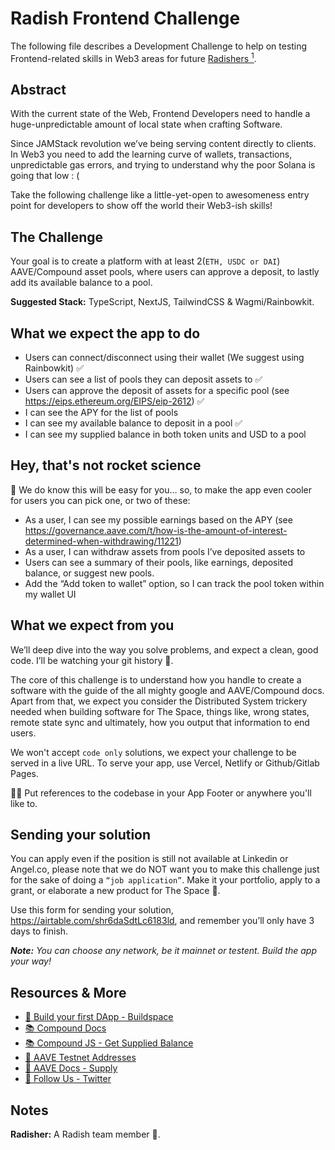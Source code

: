 # Radish Frontend Challenge

The following file describes a Development Challenge to help on testing Frontend-related skills in Web3 areas for future [Radishers <sup>1</sup>](https://github.com/rabani-to/challenge-frontend#notes).

## Abstract

With the current state of the Web, Frontend Developers need to handle a huge-unpredictable amount of local state when crafting Software.

Since JAMStack revolution we’ve being serving content directly to clients. In Web3 you need to add the learning curve of wallets, transactions, unpredictable gas errors, and trying to understand why the poor Solana is going that low : (

Take the following challenge like a little-yet-open to awesomeness entry point for developers to show off the world their Web3-ish skills!

## The Challenge

Your goal is to create a platform with at least 2(`ETH, USDC or DAI`) AAVE/Compound asset pools, where users can approve a deposit, to lastly add its available balance to a pool.

**Suggested Stack:** TypeScript, NextJS, TailwindCSS & Wagmi/Rainbowkit.

## What we expect the app to do

- Users can connect/disconnect using their wallet (We suggest using Rainbowkit) ✅
- Users can see a list of pools they can deposit assets to ✅
- Users can approve the deposit of assets for a specific pool (see https://eips.ethereum.org/EIPS/eip-2612) ✅
- I can see the APY for the list of pools 
- I can see my available balance to deposit in a pool ✅
- I can see my supplied balance in both token units and USD to a pool 

## Hey, that's not rocket science

🧐 We do know this will be easy for you… so, to make the app even cooler for users you can pick one, or two of these:

- As a user, I can see my possible earnings based on the APY (see https://governance.aave.com/t/how-is-the-amount-of-interest-determined-when-withdrawing/11221)
- As a user, I can withdraw assets from pools I’ve deposited assets to
- Users can see a summary of their pools, like earnings, deposited balance, or suggest new pools.
- Add the “Add token to wallet” option, so I can track the pool token within my wallet UI

## What we expect from you

We’ll deep dive into the way you solve problems, and expect a clean, good code. I’ll be watching your git history 👀.

The core of this challenge is to understand how you handle to create a software with the guide of the all mighty google and AAVE/Compound docs. Apart from that, we expect you consider the Distributed System trickery needed when building software for The Space, things like, wrong states, remote state sync and ultimately, how you output that information to end users.

We won't accept `code only` solutions, we expect your challenge to be served in a live URL. To serve your app, use Vercel, Netlify or Github/Gitlab Pages.

👩‍🚀 Put references to the codebase in your App Footer or anywhere you'll like to.


## Sending your solution

You can apply even if the position is still not available at Linkedin or Angel.co, please note that we do NOT want you to make this challenge just for the sake of doing a `“job application”`. Make it your portfolio, apply to a grant, or elaborate a new product for The Space 🥰.

Use this form for sending your solution, https://airtable.com/shr6daSdtLc6183ld, and remember you’ll only have 3 days to finish.

***Note:** You can choose any network, be it mainnet or testent. Build the app your way!*

## Resources & More

- [🌟 Build your first DApp - Buildspace](https://buildspace.so/builds/solidity)
- [📚 Compound Docs](https://docs.compound.finance)
- [📚 Compound JS - Get Supplied Balance](https://docs.compound.finance/helper-functions/#supplied-base-balance)
- [👻 AAVE Testnet Addresses](https://docs.aave.com/developers/deployed-contracts/v3-testnet-addresses)
- [👻 AAVE Docs - Supply](https://docs.aave.com/developers/core-contracts/pool#supply)
- [🤗 Follow Us - Twitter](https://twitter.com/radish_la)


## Notes

**Radisher:** A Radish team member 🤘.
